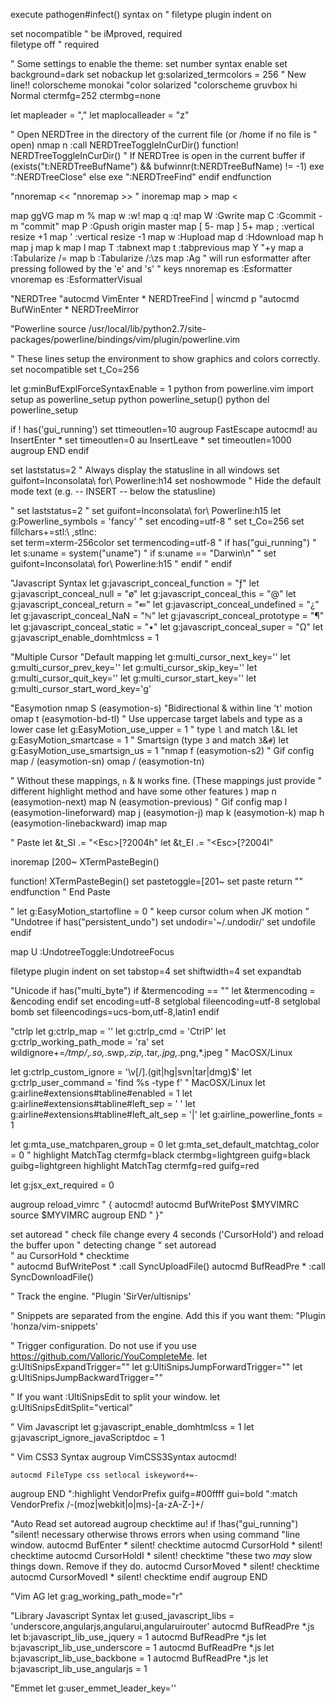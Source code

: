 execute pathogen#infect()
syntax on
" filetype plugin indent on

set nocompatible " be iMproved, required  
filetype off " required

" Some settings to enable the theme:
set number
syntax enable
set background=dark
set nobackup
let g:solarized_termcolors = 256  " New line!!
colorscheme monokai
"color solarized
"colorscheme gruvbox
hi Normal ctermfg=252 ctermbg=none


let mapleader      = ","
let maplocalleader = "z"

" Open NERDTree in the directory of the current file (or /home if no file is
" open)
nmap <silent> <leader>n :call NERDTreeToggleInCurDir()<cr>
function! NERDTreeToggleInCurDir()
    " If NERDTree is open in the current buffer
    if (exists("t:NERDTreeBufName") && bufwinnr(t:NERDTreeBufName) != -1)
        exe ":NERDTreeClose"
    else
        exe ":NERDTreeFind"
    endif
endfunction

"nnoremap <S-Tab> <<
"nnoremap <Tab> >>
" inoremap <S-Tab> <C-d>
map <Tab> >
map <S-Tab> <

map <C-a> ggVG
map m %
map w :w!<CR>
map q :q!<CR>
map W :Gwrite<CR>
map C :Gcommit -m "commit"<CR>
map P :Gpush origin master<CR>
map <LocalLeader>[ 5<C-w>-<Esc>
map <LocalLeader>] 5<C-w>+<Esc>
map <LocalLeader>; :vertical resize +1<CR><CR>
map <LocalLeader>' :vertical resize -1<CR><CR>
map <LocalLeader>w :Hupload<CR>
map <LocalLeader>d :Hdownload<CR>
map <C-h> <C-w>h
map <C-j> <C-w>j
map <C-k> <C-w>k
map <C-l> <C-w>l
map T :tabnext<CR>
map t :tabprevious<CR>
map Y "+y<CR>
map <Leader>a :Tabularize /=<CR>
map <Leader>b :Tabularize /:\zs<CR>
map <C-f> :Ag 
" will run esformatter after pressing <leader> followed by the 'e' and 's'
" keys
nnoremap <silent> <leader>es :Esformatter<CR>
vnoremap <silent> <leader>es :EsformatterVisual<CR>


"NERDTree
"autocmd VimEnter * NERDTreeFind | wincmd p
"autocmd BufWinEnter * NERDTreeMirror

"Powerline
source /usr/local/lib/python2.7/site-packages/powerline/bindings/vim/plugin/powerline.vim

" These lines setup the environment to show graphics and colors correctly.
set nocompatible
set t_Co=256
 
let g:minBufExplForceSyntaxEnable = 1
python from powerline.vim import setup as powerline_setup
python powerline_setup()
python del powerline_setup
 
if ! has('gui_running')
   set ttimeoutlen=10
   augroup FastEscape
      autocmd!
      au InsertEnter * set timeoutlen=0
      au InsertLeave * set timeoutlen=1000
   augroup END
endif
 
set laststatus=2 " Always display the statusline in all windows
set guifont=Inconsolata\ for\ Powerline:h14
set noshowmode " Hide the default mode text (e.g. -- INSERT -- below the statusline)

" set laststatus=2
" set guifont=Inconsolata\ for\ Powerline:h15
let g:Powerline_symbols = 'fancy'
" set encoding=utf-8
" set t_Co=256
set fillchars+=stl:\ ,stlnc:\
set term=xterm-256color
set termencoding=utf-8
" if has("gui_running")
" 	let s:uname = system("uname")
" 	if s:uname == "Darwin\n"
" 		set guifont=Inconsolata\ for\ Powerline:h15
" 	endif
" endif

"Javascript Syntax
let g:javascript_conceal_function   = "ƒ"
let g:javascript_conceal_null       = "ø"
let g:javascript_conceal_this       = "@"
let g:javascript_conceal_return     = "⇚"
let g:javascript_conceal_undefined  = "¿"
let g:javascript_conceal_NaN        = "ℕ"
let g:javascript_conceal_prototype  = "¶"
let g:javascript_conceal_static     = "•"
let g:javascript_conceal_super      = "Ω"
let g:javascript_enable_domhtmlcss = 1

"Multiple Cursor
"Default mapping
let g:multi_cursor_next_key='<C-n>'
let g:multi_cursor_prev_key='<C-p>'
let g:multi_cursor_skip_key='<C-x>'
let g:multi_cursor_quit_key='<C-c>'
let g:multi_cursor_start_key='<C-n>'
let g:multi_cursor_start_word_key='g<C-n>'

"Easymotion
nmap S <Plug>(easymotion-s)
 "Bidirectional & within line 't' motion
omap t <Plug>(easymotion-bd-tl)
" Use uppercase target labels and type as a lower case
let g:EasyMotion_use_upper = 1
" type `l` and match `l`&`L`
let g:EasyMotion_smartcase = 1
" Smartsign (type `3` and match `3`&`#`)
let g:EasyMotion_use_smartsign_us = 1
"nmap f <Plug>(easymotion-s2)
" Gif config
map  / <Plug>(easymotion-sn)
omap / <Plug>(easymotion-tn)

" Without these mappings, `n` & `N` works fine. (These mappings just provide
" different highlight method and have some other features )
map  n <Plug>(easymotion-next)
map  N <Plug>(easymotion-previous)
" Gif config
map <LocalLeader>l <Plug>(easymotion-lineforward)
map <LocalLeader>j <Plug>(easymotion-j)
map <LocalLeader>k <Plug>(easymotion-k)
map <LocalLeader>h <Plug>(easymotion-linebackward)
imap <C-c> <Esc>
map <S-j> <Esc>

" Paste 
let &t_SI .= "\<Esc>[?2004h"
let &t_EI .= "\<Esc>[?2004l"

inoremap <special> <expr> <Esc>[200~ XTermPasteBegin()

function! XTermPasteBegin()
  set pastetoggle=<Esc>[201~
  set paste
  return ""
endfunction
" End Paste

"
let g:EasyMotion_startofline = 0 " keep cursor colum when JK motion
"
"Undotree
if has("persistent_undo")
    set undodir='~/.undodir/'
    set undofile
endif

map U :UndotreeToggle<CR>:UndotreeFocus<CR>

filetype plugin indent on
set tabstop=4
set shiftwidth=4
set expandtab

"Unicode
if has("multi_byte")
    if &termencoding == ""
        let &termencoding = &encoding
    endif
    set encoding=utf-8
    setglobal fileencoding=utf-8
    setglobal bomb
    set fileencodings=ucs-bom,utf-8,latin1
endif


"ctrlp
let g:ctrlp_map = '<c-p>'
let g:ctrlp_cmd = 'CtrlP'
let g:ctrlp_working_path_mode = 'ra'
set wildignore+=*/tmp/*,*.so,*.swp,*.zip,*.tar,*.jpg,*.png,*.jpeg     " MacOSX/Linux

let g:ctrlp_custom_ignore = '\v[\/]\.(git|hg|svn|tar|dmg)$'
let g:ctrlp_user_command = 'find %s -type f'        " MacOSX/Linux
let g:airline#extensions#tabline#enabled = 1
let g:airline#extensions#tabline#left_sep = ' '
let g:airline#extensions#tabline#left_alt_sep = '|'
let g:airline_powerline_fonts = 1

let g:mta_use_matchparen_group = 0
let g:mta_set_default_matchtag_color = 0
" highlight MatchTag ctermfg=black ctermbg=lightgreen guifg=black guibg=lightgreen
highlight MatchTag ctermfg=red guifg=red

let g:jsx_ext_required = 0

augroup reload_vimrc " {
    autocmd!
    autocmd BufWritePost $MYVIMRC source $MYVIMRC
augroup END " }"

set autoread
" check file change every 4 seconds ('CursorHold') and reload the buffer upon
" detecting change
" set autoread                                                                                                                                                                                    
" au CursorHold * checktime  
"
autocmd BufWritePost * :call SyncUploadFile()
autocmd BufReadPre * :call SyncDownloadFile()

" Track the engine.
"Plugin 'SirVer/ultisnips'

" Snippets are separated from the engine. Add this if you want them:
"Plugin 'honza/vim-snippets'

" Trigger configuration. Do not use <tab> if you use https://github.com/Valloric/YouCompleteMe.
let g:UltiSnipsExpandTrigger="<tab>"
let g:UltiSnipsJumpForwardTrigger="<c-b>"
let g:UltiSnipsJumpBackwardTrigger="<c-z>"

" If you want :UltiSnipsEdit to split your window.
let g:UltiSnipsEditSplit="vertical"

" Vim Javascript
let g:javascript_enable_domhtmlcss = 1
let g:javascript_ignore_javaScriptdoc = 1

" Vim CSS3 Syntax
augroup VimCSS3Syntax
    autocmd!

    autocmd FileType css setlocal iskeyword+=-
augroup END
":highlight VendorPrefix guifg=#00ffff gui=bold
":match VendorPrefix /-\(moz\|webkit\|o\|ms\)-[a-zA-Z-]\+/

"Auto Read
set autoread
augroup checktime
    au!
    if !has("gui_running")
        "silent! necessary otherwise throws errors when using command
        "line window.
        autocmd BufEnter        * silent! checktime
        autocmd CursorHold      * silent! checktime
        autocmd CursorHoldI     * silent! checktime
        "these two _may_ slow things down. Remove if they do.
        autocmd CursorMoved     * silent! checktime
        autocmd CursorMovedI    * silent! checktime
    endif
augroup END

"Vim AG
let g:ag_working_path_mode="r"

"Library Javascript Syntax
let g:used_javascript_libs = 'underscore,angularjs,angularui,angularuirouter'
autocmd BufReadPre *.js let b:javascript_lib_use_jquery = 1
autocmd BufReadPre *.js let b:javascript_lib_use_underscore = 1
autocmd BufReadPre *.js let b:javascript_lib_use_backbone = 1
autocmd BufReadPre *.js let b:javascript_lib_use_angularjs = 1

"Emmet
let g:user_emmet_leader_key='<C-e>'
